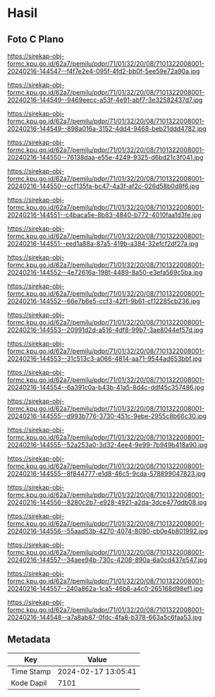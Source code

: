 # Hasil

## Foto C Plano

https://sirekap-obj-formc.kpu.go.id/62a7/pemilu/pdpr/71/01/32/20/08/7101322008001-20240216-144547--f4f7e2e4-095f-4fd2-bb0f-5ee59e72a90a.jpg

https://sirekap-obj-formc.kpu.go.id/62a7/pemilu/pdpr/71/01/32/20/08/7101322008001-20240216-144549--9469eecc-a53f-4e91-abf7-3e32582437d7.jpg

https://sirekap-obj-formc.kpu.go.id/62a7/pemilu/pdpr/71/01/32/20/08/7101322008001-20240216-144549--898a016a-3152-4dd4-9468-beb21ddd4782.jpg

https://sirekap-obj-formc.kpu.go.id/62a7/pemilu/pdpr/71/01/32/20/08/7101322008001-20240216-144550--76138daa-e55e-4249-9325-d6bd21c3f041.jpg

https://sirekap-obj-formc.kpu.go.id/62a7/pemilu/pdpr/71/01/32/20/08/7101322008001-20240216-144550--ccf135fa-bc47-4a3f-af2c-026d58b0d8f6.jpg

https://sirekap-obj-formc.kpu.go.id/62a7/pemilu/pdpr/71/01/32/20/08/7101322008001-20240216-144551--c4baca5e-8b83-4840-b772-4010faa1d3fe.jpg

https://sirekap-obj-formc.kpu.go.id/62a7/pemilu/pdpr/71/01/32/20/08/7101322008001-20240216-144551--eed1a88a-87a5-419b-a384-32efcf2df27a.jpg

https://sirekap-obj-formc.kpu.go.id/62a7/pemilu/pdpr/71/01/32/20/08/7101322008001-20240216-144552--4e72616a-198f-4489-8a50-e3efa569c5ba.jpg

https://sirekap-obj-formc.kpu.go.id/62a7/pemilu/pdpr/71/01/32/20/08/7101322008001-20240216-144552--66e7b6e5-ccf3-42f1-9b61-cf12285cb236.jpg

https://sirekap-obj-formc.kpu.go.id/62a7/pemilu/pdpr/71/01/32/20/08/7101322008001-20240216-144553--20991d2d-a516-4df8-99b7-3ae8044ef57d.jpg

https://sirekap-obj-formc.kpu.go.id/62a7/pemilu/pdpr/71/01/32/20/08/7101322008001-20240216-144553--31c513c3-a066-4814-aa71-9544ad653bbf.jpg

https://sirekap-obj-formc.kpu.go.id/62a7/pemilu/pdpr/71/01/32/20/08/7101322008001-20240216-144554--6a391c0a-b43b-41a5-8d4c-ddf45c357486.jpg

https://sirekap-obj-formc.kpu.go.id/62a7/pemilu/pdpr/71/01/32/20/08/7101322008001-20240216-144555--d993b776-3730-451c-9ebe-2955c8b66c30.jpg

https://sirekap-obj-formc.kpu.go.id/62a7/pemilu/pdpr/71/01/32/20/08/7101322008001-20240216-144555--52a253a0-3d32-4ee4-9e99-7b949b418a90.jpg

https://sirekap-obj-formc.kpu.go.id/62a7/pemilu/pdpr/71/01/32/20/08/7101322008001-20240216-144555--8f844777-e1d8-46c5-9cda-578899047823.jpg

https://sirekap-obj-formc.kpu.go.id/62a7/pemilu/pdpr/71/01/32/20/08/7101322008001-20240216-144556--8280c2b7-e928-4921-a2da-3dce477ddb08.jpg

https://sirekap-obj-formc.kpu.go.id/62a7/pemilu/pdpr/71/01/32/20/08/7101322008001-20240216-144556--55aad53b-4270-4074-8090-cb0e4b801992.jpg

https://sirekap-obj-formc.kpu.go.id/62a7/pemilu/pdpr/71/01/32/20/08/7101322008001-20240216-144557--34aee94b-730c-4208-890a-6a0cd437e547.jpg

https://sirekap-obj-formc.kpu.go.id/62a7/pemilu/pdpr/71/01/32/20/08/7101322008001-20240216-144557--240a862a-1ca5-46b6-a4c0-265168d98ef1.jpg

https://sirekap-obj-formc.kpu.go.id/62a7/pemilu/pdpr/71/01/32/20/08/7101322008001-20240216-144548--a7a8ab87-0fdc-4fa8-b378-663a5c6faa53.jpg


## Metadata

| Key        | Value               |
| ---------- | ------------------- |
| Time Stamp | 2024-02-17 13:05:41 |
| Kode Dapil | 7101                |



